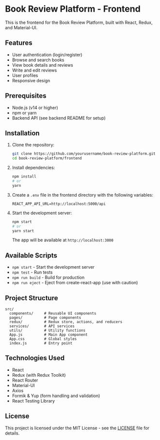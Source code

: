 # Book Review Platform - Frontend

This is the frontend for the Book Review Platform, built with React, Redux, and Material-UI.

## Features

- User authentication (login/register)
- Browse and search books
- View book details and reviews
- Write and edit reviews
- User profiles
- Responsive design

## Prerequisites

- Node.js (v14 or higher)
- npm or yarn
- Backend API (see backend README for setup)

## Installation

1. Clone the repository:
   ```bash
   git clone https://github.com/yourusername/book-review-platform.git
   cd book-review-platform/frontend
   ```

2. Install dependencies:
   ```bash
   npm install
   # or
   yarn
   ```

3. Create a `.env` file in the frontend directory with the following variables:
   ```
   REACT_APP_API_URL=http://localhost:5000/api
   ```

4. Start the development server:
   ```bash
   npm start
   # or
   yarn start
   ```

   The app will be available at `http://localhost:3000`

## Available Scripts

- `npm start` - Start the development server
- `npm test` - Run tests
- `npm run build` - Build for production
- `npm run eject` - Eject from create-react-app (use with caution)

## Project Structure

```
src/
  components/     # Reusable UI components
  pages/          # Page components
  redux/          # Redux store, actions, and reducers
  services/       # API services
  utils/          # Utility functions
  App.js          # Main App component
  App.css         # Global styles
  index.js        # Entry point
```

## Technologies Used

- React
- Redux (with Redux Toolkit)
- React Router
- Material-UI
- Axios
- Formik & Yup (form handling and validation)
- React Testing Library

## License

This project is licensed under the MIT License - see the [LICENSE](LICENSE) file for details.
